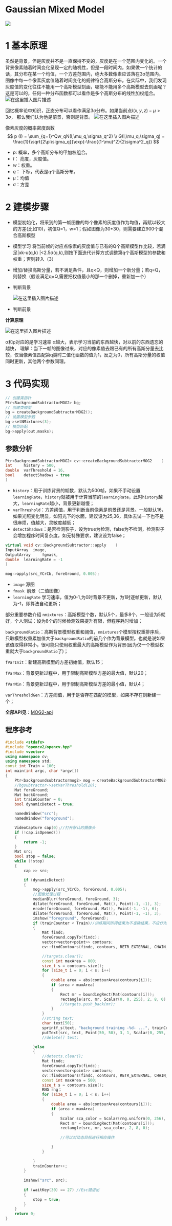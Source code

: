 

# Gaussian Mixed Model

![](/home/kevin/Pictures/Gaussian.png)

# 1 基本原理

虽然是背景，但是灰度并不是一直保持不变的，灰度是在一个范围内变化的。一个背景像素随着时间变化呈现一定的随机性，但是一段时间内，如果做一个统计的话，其分布在某一个均值，一个方差范围内，绝大多数像素应该落在3σ范围内。图像中每一个像素灰度值随着时间变化的规律符合高斯分布。在实际中，我们发现灰度值的变化往往不能用一个高斯模型刻画，哪能不能用多个高斯模型去刻画呢？这是可以的，任何一种分布函数都可以看作是多个高斯分布的线性加权组合。
![在这里插入图片描述](https://img-blog.csdnimg.cn/20190320114547670.png?x-oss-process=image/watermark,type_ZmFuZ3poZW5naGVpdGk,shadow_10,text_aHR0cHM6Ly9ibG9nLmNzZG4ubmV0L2hvdGJveWJveQ==,size_16,color_FFFFFF,t_70)

回忆概率论中知识，正态分布可以看作满足$3\sigma$分布。如果当前点$I(x,y,z) - \mu>3\sigma$， 那么我们认为他是前景，否则是背景。
![在这里插入图片描述](https://img-blog.csdnimg.cn/2019032011470424.png?x-oss-process=image/watermark,type_ZmFuZ3poZW5naGVpdGk,shadow_10,text_aHR0cHM6Ly9ibG9nLmNzZG4ubmV0L2hvdGJveWJveQ==,size_16,color_FFFFFF,t_70)

像素灰度的概率密度函数
$$
p (I) = \sum_{q=1}^Qw_qN(I;\mu_q,\sigma_q^2)
\\
G(I;\mu_q,\sigma_q)  = \frac{1}{\sqrt{2\pi\sigma_q}}\exp(-\frac{(1-\mu)^2}{2\sigma^2_q})
$$

* $p$: 概率，多个高斯分布的甲加权组合。
* $I$： 亮度，灰度值。
* $w$：权重。
* $q$： 下标，代表是$q$个高斯分布。
* $\mu$：均值
* $\sigma$：方差

# 2 建模步骤

* 模型初始化，将采到的第一帧图像的每个像素的灰度值作为均值，再赋以较大的方差(比如10)，初值Q=1，w=1；假如图像为30*30，则需要建立900个混合高斯模型

* 模型学习 将当前帧的对应点像素的灰度值与已有的Q个高斯模型作比较，若满足|xk-u(q,k) |<2.5σ(q,k),则按下面迭代计算方式调整第q个高斯模型的参数和权重；否则转入（3）

* 增加/替换高斯分量，若不满足条件，且q<Q，则增加一个新分量；若q=Q，则替换（假设满足q=Q,需要把权值最小的那一个删掉，重新加一个）

* 判断背景

  ![在这里插入图片描述](https://img-blog.csdnimg.cn/20190320115327715.png)

* 判断前景

**计算原理**

![在这里插入图片描述](https://img-blog.csdnimg.cn/2019032011541959.png?x-oss-process=image/watermark,type_ZmFuZ3poZW5naGVpdGk,shadow_10,text_aHR0cHM6Ly9ibG9nLmNzZG4ubmV0L2hvdGJveWJveQ==,size_16,color_FFFFFF,t_70)

α和ρ对应的是学习速率
α越大，表示学习当前的东西越快，对以前的东西遗忘的越快，
理解：当下一帧的图像过来，对应的像素值去跟已有的所有高斯分量去比较，仅当像素值匹配第q类时二值化函数的值为1，反之为0，所有高斯分量的权值同时更新，其他两个参数同理。

# 3 代码实现

```cpp
// 创建类指针
Ptr<BackgroundSubtractorMOG2> bg;
// 创建类模型
bg = createBackgroundSubtractorMOG2();
// 设置模型参数
bg->setNMixtures(3);
// 模型匹配
bg->apply(out,masks);

```

## 参数分析

```cpp
Ptr<BackgroundSubtractorMOG2> cv::createBackgroundSubtractorMOG2	(	
int 	history = 500,
double 	varThreshold = 16,
bool 	detectShadows = true 
)	

```

* `history`：用于训练背景的帧数，默认为500帧，如果不手动设置`learningRate`，`history`就被用于计算当前的`learningRate`，此时`history`越大，`learningRate`越小，背景更新越慢；
* `varThreshold`：方差阈值，用于判断当前像素是前景还是背景。一般默认16，如果光照变化明显，如阳光下的水面，建议设为25,36，具体去试一下也不是很麻烦，值越大，灵敏度越低；
* `detectShadows`：是否检测影子，设为true为检测，false为不检测，检测影子会增加程序时间复杂度，如无特殊要求，建议设为false；


```cpp
virtual void cv::BackgroundSubtractor::apply	(	
InputArray 	image,
OutputArray 	fgmask,
double 	learningRate = -1 
)
    
mog->apply(src_YCrCb, foreGround, 0.005);
```

- `image` 源图
- `fmask `前景（二值图像）
- `learningRate` 学习速率，值为0-1,为0时背景不更新，为1时逐帧更新，默认为-1，即算法自动更新；

部分重要参数介绍
`nmixtures`：高斯模型个数，默认5个，最多8个，一般设为5就好，个人测试：设为8个的时候检测效果提升有限，但程序耗时增加；

`backgroundRatio`：高斯背景模型权重和阈值，`nmixtures`个模型按权重排序后，只取模型权重累加值大于`backgroundRatio`的前几个作为背景模型。也就是说如果该值取得非常小，很可能只使用权重最大的高斯模型作为背景(因为仅一个模型权重就大于`backgroundRatio`了)；

`fVarInit`：新建高斯模型的方差初始值，默认15；

`fVarMax`：背景更新过程中，用于限制高斯模型方差的最大值，默认20；

`fVarMin`：背景更新过程中，用于限制高斯模型方差的最小值，默认4；

`varThresholdGen`：方差阈值，用于是否存在匹配的模型，如果不存在则新建一个；

**全部API见**：[MOG2-api](https://docs.opencv.org/3.2.0/d7/d7b/classcv_1_1BackgroundSubtractorMOG2.html)

## 程序参考

```cpp
#include <stdafx>  
#include "opencv2/opencv.hpp"  
#include <vector>  
using namespace cv;
using namespace std;
const int Train = 100;
int main(int argc, char *argv[])
{
	Ptr<backgroundsubtractormog2> mog = createBackgroundSubtractorMOG2(100, 25, false);
	//bgsubtractor->setVarThreshold(20);
	Mat foreGround;
	Mat backGround;
	int trainCounter = 0;
	bool dynamicDetect = true;

	namedWindow("src");
	namedWindow("foreground");

	VideoCapture cap(0);//打开默认的摄像头    
	if (!cap.isOpened())
	{
		return -1;
	}
	Mat src;
	bool stop = false;
	while (!stop)
	{
		cap >> src;

		if (dynamicDetect)
		{
			mog->apply(src_YCrCb, foreGround, 0.005);
			//图像处理过程
			medianBlur(foreGround, foreGround, 3);
			dilate(foreGround, foreGround, Mat(), Point(-1, -1), 3);
			erode(foreGround, foreGround, Mat(), Point(-1, -1), 6);
			dilate(foreGround, foreGround, Mat(), Point(-1, -1), 3);
			imshow("foreground", foreGround);
			if (trainCounter < Train)//训练期间所得结果为不准确结果，不应作为后续
			{
				Mat findc;
				foreGround.copyTo(findc);
				vector<vector<point>> contours;
				cv::findContours(findc, contours, RETR_EXTERNAL, CHAIN_APPROX_NONE);

				//targets.clear();
				const int maxArea = 800;
				size_t s = contours.size();
				for (size_t i = 0; i < s; i++)
				{
					double area = abs(contourArea(contours[i]));
					if (area > maxArea)
					{
						Rect mr = boundingRect(Mat(contours[i]));
						rectangle(src, mr, Scalar(0, 0, 255), 2, 8, 0);
						//targets.push_back(mr);
					}
				}
				//string text;					
				char text[50];
				sprintf_s(text, "background training -%d- ...", trainCounter);
				putText(src, text, Point(50, 50), 3, 1, Scalar(0, 255, 255), 2, 8, false);
				//delete[] text;

			}else
			{
				//detects.clear();
				Mat findc;
				foreGround.copyTo(findc);
				vector<vector<point>> contours;
				cv::findContours(findc, contours, RETR_EXTERNAL, CHAIN_APPROX_NONE);
				const int maxArea = 500;
				size_t s = contours.size();
				RNG rng；
				for (size_t i = 0; i < s; i++)
				{
					double area = abs(contourArea(contours[i]));
					if (area > maxArea)
					{
						Scalar sca_color = Scalar(rng.uniform(0, 256), rng.uniform(0, 256), rng.uniform(0, 256));
						Rect mr = boundingRect(Mat(contours[i]));
						rectangle(src, mr, sca_color, 2, 8, 0);
						
						//可以对动态目标进行相应操作

					}
				}
				
			}
			trainCounter++;
		}
		
		imshow("src", src);
		
		if (waitKey(30) == 27) //Esc键退出    
		{
			stop = true;
		}
	}
	return 0;
}
```

